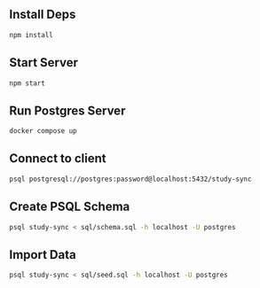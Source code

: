 ## Install Deps
```sh
npm install
```

## Start Server
```sh
npm start
```

## Run Postgres Server
```sh
docker compose up
```

## Connect to client
```sh
psql postgresql://postgres:password@localhost:5432/study-sync
```

## Create PSQL Schema
```sh
psql study-sync < sql/schema.sql -h localhost -U postgres
```

## Import Data
```sh
psql study-sync < sql/seed.sql -h localhost -U postgres
```